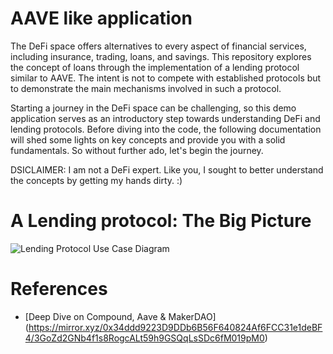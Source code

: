 # AAVE like application

The DeFi space offers alternatives to every aspect of financial services, including insurance, trading, loans, and savings. 
This repository explores the concept of loans through the implementation of a lending protocol similar to AAVE. The intent 
is not to compete with established protocols but to demonstrate the main mechanisms involved in such a protocol. 

Starting a journey in the DeFi space can be challenging, so this demo application serves as an introductory step towards 
understanding DeFi and lending protocols. Before diving into the code, the following documentation will shed some lights 
on key concepts and provide you with a solid fundamentals. So without further ado, let's begin the journey.

DSICLAIMER: I am not a DeFi expert. Like you, I sought to better understand the concepts by getting my hands dirty. :)

# A Lending protocol: The Big Picture


![Lending Protocol Use Case Diagram](http://www.plantuml.com/plantuml/proxy?src=https://raw.githubusercontent.com/selimyanat/aave-like-protocol/docs/lending-protocol-use-case-diag.puml)


# References

- [Deep Dive on Compound, Aave & MakerDAO] (https://mirror.xyz/0x34ddd9223D9DDb6B56F640824Af6FCC31e1deBF4/3GoZd2GNb4f1s8RogcALt59h9GSQqLsSDc6fM019pM0)


